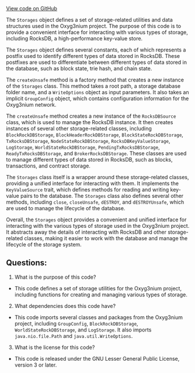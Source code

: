 [View code on GitHub](https://github.com/oxyg3nium/oxyg3nium/flow/src/main/scala/org/oxyg3nium/flow/io/Storages.scala)

The `Storages` object defines a set of storage-related utilities and data structures used in the Oxyg3nium project. The purpose of this code is to provide a convenient interface for interacting with various types of storage, including RocksDB, a high-performance key-value store. 

The `Storages` object defines several constants, each of which represents a postfix used to identify different types of data stored in RocksDB. These postfixes are used to differentiate between different types of data stored in the database, such as block state, trie hash, and chain state. 

The `createUnsafe` method is a factory method that creates a new instance of the `Storages` class. This method takes a root path, a storage database folder name, and a `WriteOptions` object as input parameters. It also takes an implicit `GroupConfig` object, which contains configuration information for the Oxyg3nium network. 

The `createUnsafe` method creates a new instance of the `RocksDBSource` class, which is used to manage the RocksDB instance. It then creates instances of several other storage-related classes, including `BlockRockDBStorage`, `BlockHeaderRockDBStorage`, `BlockStateRockDBStorage`, `TxRocksDBStorage`, `NodeStateRockDBStorage`, `RocksDBKeyValueStorage`, `LogStorage`, `WorldStateRockDBStorage`, `PendingTxRocksDBStorage`, `ReadyTxRocksDBStorage`, and `BrokerRocksDBStorage`. These classes are used to manage different types of data stored in RocksDB, such as blocks, transactions, and contract storage. 

The `Storages` class itself is a wrapper around these storage-related classes, providing a unified interface for interacting with them. It implements the `KeyValueSource` trait, which defines methods for reading and writing key-value pairs to the database. The `Storages` class also defines several other methods, including `close`, `closeUnsafe`, `dESTROY`, and `dESTROYUnsafe`, which are used to manage the lifecycle of the database. 

Overall, the `Storages` object provides a convenient and unified interface for interacting with the various types of storage used in the Oxyg3nium project. It abstracts away the details of interacting with RocksDB and other storage-related classes, making it easier to work with the database and manage the lifecycle of the storage system.
## Questions: 
 1. What is the purpose of this code?
- This code defines a set of storage utilities for the Oxyg3nium project, including functions for creating and managing various types of storage.

2. What dependencies does this code have?
- This code imports several classes and packages from the Oxyg3nium project, including `GroupConfig`, `BlockRockDBStorage`, `WorldStateRockDBStorage`, and `LogStorage`. It also imports `java.nio.file.Path` and `java.util.WriteOptions`.

3. What is the license for this code?
- This code is released under the GNU Lesser General Public License, version 3 or later.